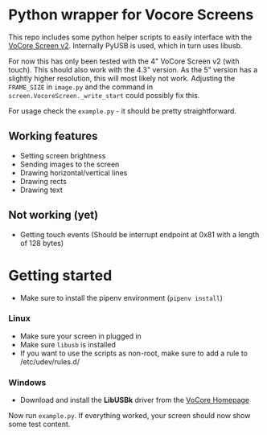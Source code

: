 # Python wrapper for Vocore Screens

This repo includes some python helper scripts to easily interface with the [VoCore Screen v2](https://vocore.io/screen.html).
Internally PyUSB is used, which in turn uses libusb.

For now this has only been tested with the 4" VoCore Screen v2 (with touch). This should also work with the 4.3" version.
As the 5" version has a slightly higher resolution, this will most likely not work. Adjusting the `FRAME_SIZE` in `image.py` and the command in `screen.VocoreScreen._write_start` could possibly fix this.

For usage check the `example.py` - it should be pretty straightforward.


## Working features
* Setting screen brightness
* Sending images to the screen
* Drawing horizontal/vertical lines
* Drawing rects
* Drawing text

## Not working (yet)
* Getting touch events (Should be interrupt endpoint at 0x81 with a length of 128 bytes)

# Getting started
* Make sure to install the pipenv environment (`pipenv install`)
### Linux
* Make sure your screen in plugged in
* Make sure `libusb` is installed
* If you want to use the scripts as non-root, make sure to add a rule to /etc/udev/rules.d/

### Windows
* Download and install the **LibUSBk** driver from the [VoCore Homepage](https://vocore.io/screen.html)

Now run `example.py`. If everything worked, your screen should now show some test content.

